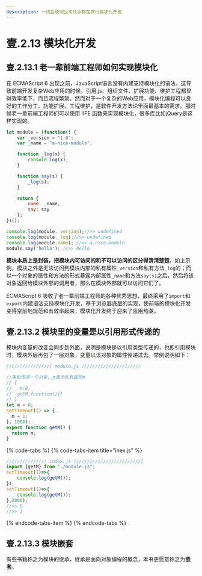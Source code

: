```yaml
---
description: 一线互联网公司几乎都在推行模块化开发
---
```


# 壹.2.13 模块化开发

## 壹.2.13.1 老一辈前端工程师如何实现模块化

在 ECMAScript 6 出现之前，JavaScript语言没有内建支持模块化的语法，这导致前端开发复杂Web应用的时候，引用.js、组织文件、扩展功能、维护工程都显得效率低下，而且流程繁琐。然而对于一个复杂的Web应用，模块化编程可以良好的工作分工、功能扩展、工程维护，是软件开发方法论里面最基本的需求。那时候老一辈前端工程师们可以使用 IIFE 函数来实现模块化，很多库比如jQuery是这样实现的。

```javascript
let module = (function() {
    var _version = "1.0"; 
    var _name = "a-nice-module";

    function _log(x) {
        console.log(x);
    }

    function say(s) {
        _log(s);
    }

    return {
        name: _name,
        say: say
    };
})();

console.log(module._version);//>> undefined
console.log(module._log);//>> undefined
console.log(module.name); //>> a-nice-module
module.say("hello"); //>> hello
```

**模块本质上是封装，把模块内可访问的和不可以访问的区分得清清楚楚**。如上示例，模块之外是无法访问到模块内部的私有属性`_version`和私有方法`_log`的；而以一个对象的属性和方法的形式暴露内部属性`_name`和方法`say(s)`之后，然后将该对象返回给模块外部的调用者，那么在模块外部就可以访问它们了。

ECMAScript 6 吸收了老一辈前端工程师的各种优秀思想，最终采用了`import`和`export`内建语法支持模块化开发，基于浏览器底层的实现，使前端的模块化开发变得空前地规范和有效率起来，模块化开发终于迎来了应用热潮。

## 壹.2.13.2 模块里的变量是以引用形式传递的

模块内变量的改变会同步到外面，说明是模块是以引用类型传递的，也即引用模块时，模块外层再包了一层对象，变量以该对象的属性传递过去。举例说明如下：

```javascript
///////////////// module.js //////////////////////

//类似传递一个对象,_m表示私有属性m
// {
//  _m:0,
//  getM:function(){}
// }
let m = 0;
setTimeout(() => {
  m = 1;
}, 1000);
export function getM() {
  return m;
}
```

{% code-tabs %}
{% code-tabs-item title="inex.js" %}
```javascript
/////////////// index.js //////////////////////////
import {getM} from "./module.js";
setTimeout(()=>{
    console.log(getM());
});
setTimeout(()=>{
    console.log(getM());
},2000);
//>> 0
//>> 1
```
{% endcode-tabs-item %}
{% endcode-tabs %}

## 壹.2.13.3 模块嵌套

有些书籍称之为模块的继承，继承是面向对象编程的概念，本书更愿意称之为**嵌套**。


